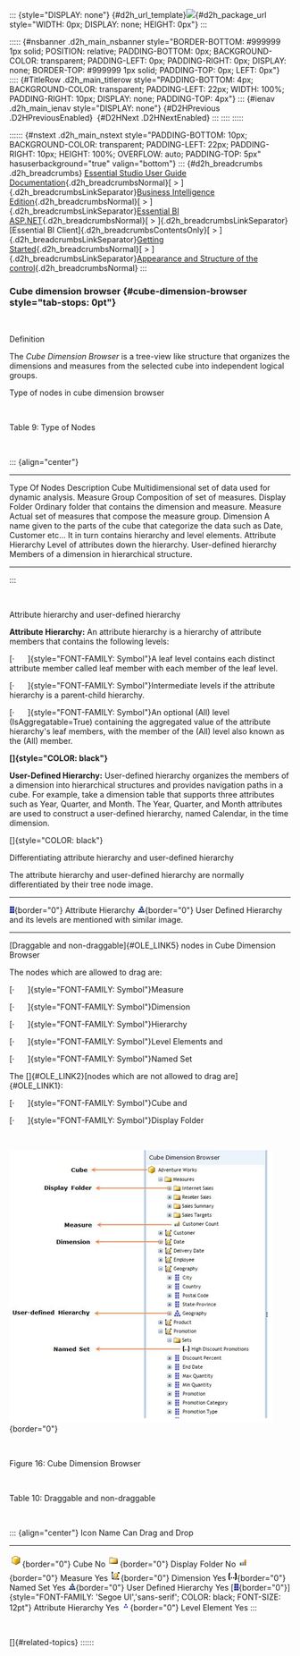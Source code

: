::: {style="DISPLAY: none"}
[](ms-xhelp:///?Id=d2h_url_template){#d2h_url_template}![](!package_url!){#d2h_package_url style="WIDTH: 0px; DISPLAY: none; HEIGHT: 0px"}
:::

::::: {#nsbanner .d2h_main_nsbanner style="BORDER-BOTTOM: #999999 1px solid; POSITION: relative; PADDING-BOTTOM: 0px; BACKGROUND-COLOR: transparent; PADDING-LEFT: 0px; PADDING-RIGHT: 0px; DISPLAY: none; BORDER-TOP: #999999 1px solid; PADDING-TOP: 0px; LEFT: 0px"}
:::: {#TitleRow .d2h_main_titlerow style="PADDING-BOTTOM: 4px; BACKGROUND-COLOR: transparent; PADDING-LEFT: 22px; WIDTH: 100%; PADDING-RIGHT: 10px; DISPLAY: none; PADDING-TOP: 4px"}
::: {#ienav .d2h_main_ienav style="DISPLAY: none"}
[](ms-xhelp:///?Id=44d13db2-94fe-4d93-a430-4768464bd945){#D2HPrevious .D2HPreviousEnabled}  [](ms-xhelp:///?Id=79d4d141-72e2-4106-9cd6-d6bf0144626a){#D2HNext .D2HNextEnabled}
:::
::::
:::::

:::::: {#nstext .d2h_main_nstext style="PADDING-BOTTOM: 10px; BACKGROUND-COLOR: transparent; PADDING-LEFT: 22px; PADDING-RIGHT: 10px; HEIGHT: 100%; OVERFLOW: auto; PADDING-TOP: 5px" hasuserbackground="true" valign="bottom"}
::: {#d2h_breadcrumbs .d2h_breadcrumbs}
[Essential Studio User Guide Documentation](ms-xhelp:///?Id=12457748-09e3-4d74-a240-8e049cedf030){.d2h_breadcrumbsNormal}[ \> ]{.d2h_breadcrumbsLinkSeparator}[Business Intelligence Edition](ms-xhelp:///?Id=fdf33dd8-62b2-47b9-ad7b-fc50e590bca5){.d2h_breadcrumbsNormal}[ \> ]{.d2h_breadcrumbsLinkSeparator}[Essential BI ASP.NET](ms-xhelp:///?Id=99c6694e-59c3-4c59-abb5-ce9ce9a948bc){.d2h_breadcrumbsNormal}[ \> ]{.d2h_breadcrumbsLinkSeparator}[Essential BI Client]{.d2h_breadcrumbsContentsOnly}[ \> ]{.d2h_breadcrumbsLinkSeparator}[Getting Started](ms-xhelp:///?Id=d67227c0-bba2-4943-acc1-d5c64f70f90b){.d2h_breadcrumbsNormal}[ \> ]{.d2h_breadcrumbsLinkSeparator}[Appearance and Structure of the control](ms-xhelp:///?Id=5eefc693-d23d-481b-92b8-6a7d9ff5439b){.d2h_breadcrumbsNormal}
:::

### Cube dimension browser {#cube-dimension-browser style="tab-stops: 0pt"}

 

Definition

The *Cube Dimension Browser* is a tree-view like structure that organizes the dimensions and measures from the selected cube into independent logical groups.

Type of nodes in cube dimension browser

 

Table 9: Type of Nodes

 

::: {align="center"}
  ------------------------ ------------------------------------------------------------------------------------------------------------------------------------------------
  Type Of Nodes            Description
  Cube                     Multidimensional set of data used for dynamic analysis.
  Measure Group            Composition of set of measures.
  Display Folder           Ordinary folder that contains the dimension and measure.
  Measure                  Actual set of measures that compose the measure group.
  Dimension                A name given to the parts of the cube that categorize the data such as Date, Customer etc... It in turn contains hierarchy and level elements.
  Attribute Hierarchy      Level of attributes down the hierarchy.
  User-defined hierarchy   Members of a dimension in hierarchical structure.
  ------------------------ ------------------------------------------------------------------------------------------------------------------------------------------------
:::

 

Attribute hierarchy and user-defined hierarchy

**Attribute Hierarchy:** An attribute hierarchy is a hierarchy of attribute members that contains the following levels:

[·      ]{style="FONT-FAMILY: Symbol"}A leaf level contains each distinct attribute member called leaf member with each member of the leaf level.

[·      ]{style="FONT-FAMILY: Symbol"}Intermediate levels if the attribute hierarchy is a parent-child hierarchy.

[·      ]{style="FONT-FAMILY: Symbol"}An optional (All) level (IsAggregatable=True) containing the aggregated value of the attribute hierarchy\'s leaf members, with the member of the (All) level also known as the (All) member.

**[]{style="COLOR: black"}** 

**User-Defined Hierarchy:** User-defined hierarchy organizes the members of a dimension into hierarchical structures and provides navigation paths in a cube. For example, take a dimension table that supports three attributes such as Year, Quarter, and Month. The Year, Quarter, and Month attributes are used to construct a user-defined hierarchy, named Calendar, in the time dimension.

[]{style="COLOR: black"} 

Differentiating attribute hierarchy and user-defined hierarchy

The attribute hierarchy and user-defined hierarchy are normally differentiated by their tree node image.

  --------------------------------------------------------------------------------------------------------------------------- -------------------------------------------------------------------------
  ![Description: C:\\Users\\Hari\\Pictures\\OlapClient\\sshot-17.png](ImagesExt/image45_19.jpg){border="0"}                   Attribute Hierarchy
  ![Description: C:\\Trunk\\OlapClient.Web\\Src\\Resources\\Images\\TreeIcons\\6.png](ImagesExt/image45_20.png){border="0"}   User Defined Hierarchy and its levels are mentioned with similar image.
  --------------------------------------------------------------------------------------------------------------------------- -------------------------------------------------------------------------

[Draggable and non-draggable]{#OLE_LINK5} nodes in Cube Dimension Browser

The nodes which are allowed to drag are:

[·      ]{style="FONT-FAMILY: Symbol"}Measure

[·      ]{style="FONT-FAMILY: Symbol"}Dimension

[·      ]{style="FONT-FAMILY: Symbol"}Hierarchy

[·      ]{style="FONT-FAMILY: Symbol"}Level Elements and

[·      ]{style="FONT-FAMILY: Symbol"}Named Set

The []{#OLE_LINK2}[nodes which are not allowed to drag are]{#OLE_LINK1}:

[·      ]{style="FONT-FAMILY: Symbol"}Cube and

[·      ]{style="FONT-FAMILY: Symbol"}Display Folder

 

![](ImagesExt/image45_21.jpg){border="0"}

 

Figure 16: Cube Dimension Browser

 

Table 10: Draggable and non-draggable

 

::: {align="center"}
  Icon                                                                                                                                                                                       Name                     Can Drag and Drop
  ------------------------------------------------------------------------------------------------------------------------------------------------------------------------------------------ ------------------------ -------------------
  ![Description: C:\\Users\\Hari\\Desktop\\CubeBrowser\\Cube.png](ImagesExt/image45_22.png){border="0"}                                                                                      Cube                     No
  ![Description: C:\\Users\\Hari\\Desktop\\CubeBrowser\\Folder.png](ImagesExt/image45_23.png){border="0"}                                                                                    Display Folder           No
  ![Description: C:\\Users\\Hari\\Desktop\\CubeBrowser\\Measures.png](ImagesExt/image45_24.png){border="0"}                                                                                  Measure                  Yes
  ![Description: C:\\Users\\Hari\\Desktop\\CubeBrowser\\Dimension.png](ImagesExt/image45_25.png){border="0"}                                                                                 Dimension                Yes
  ![Description: C:\\Trunk\\OlapClient.Web\\Src\\Resources\\Images\\TreeIcons\\NamedSet.png](ImagesExt/image45_26.png){border="0"}                                                           Named Set                Yes
  ![Description: C:\\Trunk\\OlapClient.Web\\Src\\Resources\\Images\\TreeIcons\\6.png](ImagesExt/image45_20.png){border="0"}                                                                  User Defined Hierarchy   Yes
  [![Description: C:\\Users\\Hari\\Pictures\\OlapClient\\sshot-17.png](ImagesExt/image45_19.jpg){border="0"}]{style="FONT-FAMILY: 'Segoe UI','sans-serif'; COLOR: black; FONT-SIZE: 12pt"}   Attribute Hierarchy      Yes
  ![Description: C:\\Users\\Hari\\Desktop\\CubeBrowser\\levelElement.png](ImagesExt/image45_27.png){border="0"}                                                                              Level Element            Yes
:::

 

[]{#related-topics}
::::::
